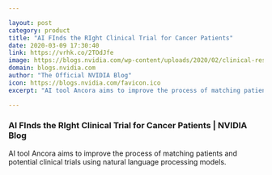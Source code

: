 ```yaml
---

layout: post
category: product
title: "AI FInds the RIght Clinical Trial for Cancer Patients"
date: 2020-03-09 17:30:40
link: https://vrhk.co/2TOdJfe
image: https://blogs.nvidia.com/wp-content/uploads/2020/02/clinical-research.jpg
domain: blogs.nvidia.com
author: "The Official NVIDIA Blog"
icon: https://blogs.nvidia.com/favicon.ico
excerpt: "AI tool Ancora aims to improve the process of matching patients and potential clinical trials using natural language processing models."

---
```


### AI FInds the RIght Clinical Trial for Cancer Patients | NVIDIA Blog

AI tool Ancora aims to improve the process of matching patients and potential clinical trials using natural language processing models.